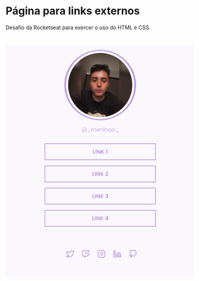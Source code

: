 # Página para links externos 

Desafio da Rocketseat para exercer o uso do HTML e CSS. 

#

<div align="center">
<img src="./assets/print.png"  >
</div>

#

